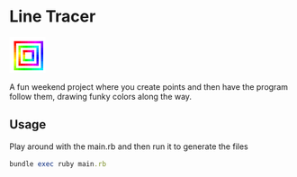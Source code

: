 # Line Tracer 
[![Line Tracer](https://raw.githubusercontent.com/IceDragon200/line-tracer/master/samples/line_tracer.gif)](https://github.com/IceDragon200/line-tracer)

A fun weekend project where you create points and then have the program follow them, drawing funky colors along the way.

## Usage
Play around with the main.rb and then run it to generate the files

```ruby
bundle exec ruby main.rb
```
